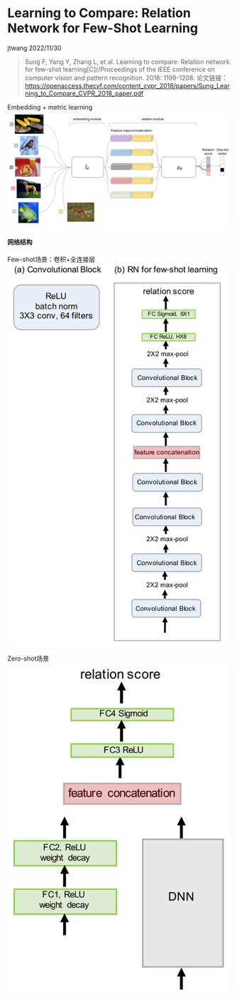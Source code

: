 # Learning to Compare: Relation Network for Few-Shot Learning

jtwang 2022/11/30

> Sung F, Yang Y, Zhang L, et al. Learning to compare: Relation network for few-shot learning[C]//Proceedings of the IEEE conference on computer vision and pattern recognition. 2018: 1199-1208.
> 论文链接：https://openaccess.thecvf.com/content_cvpr_2018/papers/Sung_Learning_to_Compare_CVPR_2018_paper.pdf


Embedding + metric learning
![图 9](fig/RelationNets/RelationNets_3.png)  


#### 网络结构
Few-shot场景：卷积+全连接层
![图 7](fig/RelationNets/RelationNets_1.png)  

Zero-shot场景
![图 8](fig/RelationNets/RelationNets_2.png)  

